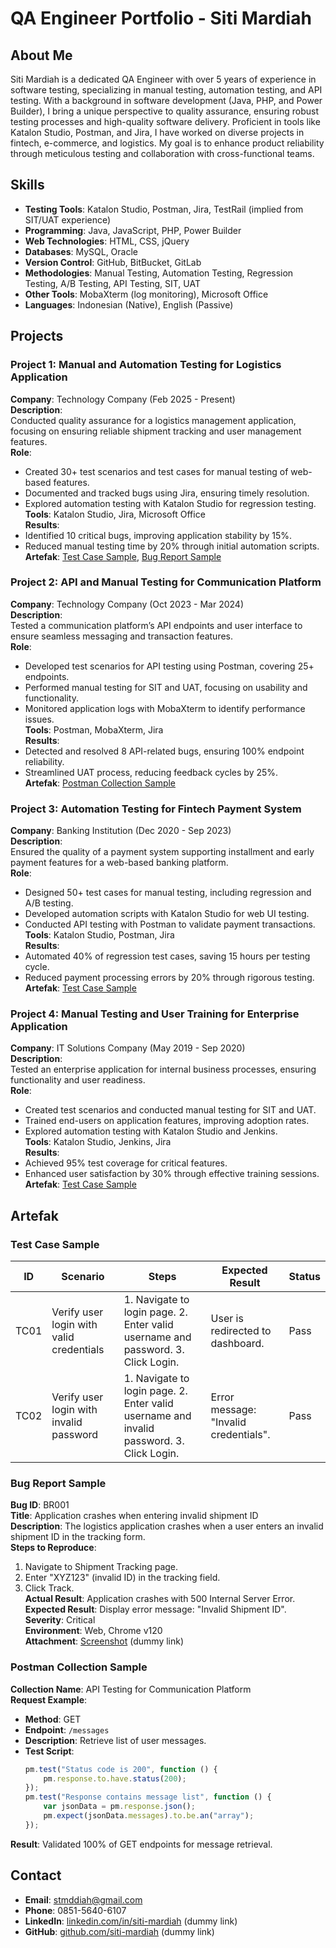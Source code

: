 # QA Engineer Portfolio - Siti Mardiah

## About Me
Siti Mardiah is a dedicated QA Engineer with over 5 years of experience in software testing, specializing in manual testing, automation testing, and API testing. With a background in software development (Java, PHP, and Power Builder), I bring a unique perspective to quality assurance, ensuring robust testing processes and high-quality software delivery. Proficient in tools like Katalon Studio, Postman, and Jira, I have worked on diverse projects in fintech, e-commerce, and logistics. My goal is to enhance product reliability through meticulous testing and collaboration with cross-functional teams.

## Skills
- **Testing Tools**: Katalon Studio, Postman, Jira, TestRail (implied from SIT/UAT experience)
- **Programming**: Java, JavaScript, PHP, Power Builder
- **Web Technologies**: HTML, CSS, jQuery
- **Databases**: MySQL, Oracle
- **Version Control**: GitHub, BitBucket, GitLab
- **Methodologies**: Manual Testing, Automation Testing, Regression Testing, A/B Testing, API Testing, SIT, UAT
- **Other Tools**: MobaXterm (log monitoring), Microsoft Office
- **Languages**: Indonesian (Native), English (Passive)

## Projects

### Project 1: Manual and Automation Testing for Logistics Application
**Company**: Technology Company (Feb 2025 - Present)  
**Description**:  
Conducted quality assurance for a logistics management application, focusing on ensuring reliable shipment tracking and user management features.  
**Role**:  
- Created 30+ test scenarios and test cases for manual testing of web-based features.  
- Documented and tracked bugs using Jira, ensuring timely resolution.  
- Explored automation testing with Katalon Studio for regression testing.  
**Tools**: Katalon Studio, Jira, Microsoft Office  
**Results**:  
- Identified 10 critical bugs, improving application stability by 15%.  
- Reduced manual testing time by 20% through initial automation scripts.  
**Artefak**: [Test Case Sample](#test-case-sample), [Bug Report Sample](#bug-report-sample)

### Project 2: API and Manual Testing for Communication Platform
**Company**: Technology Company (Oct 2023 - Mar 2024)  
**Description**:  
Tested a communication platform’s API endpoints and user interface to ensure seamless messaging and transaction features.  
**Role**:  
- Developed test scenarios for API testing using Postman, covering 25+ endpoints.  
- Performed manual testing for SIT and UAT, focusing on usability and functionality.  
- Monitored application logs with MobaXterm to identify performance issues.  
**Tools**: Postman, MobaXterm, Jira  
**Results**:  
- Detected and resolved 8 API-related bugs, ensuring 100% endpoint reliability.  
- Streamlined UAT process, reducing feedback cycles by 25%.  
**Artefak**: [Postman Collection Sample](#postman-collection-sample)

### Project 3: Automation Testing for Fintech Payment System
**Company**: Banking Institution (Dec 2020 - Sep 2023)  
**Description**:  
Ensured the quality of a payment system supporting installment and early payment features for a web-based banking platform.  
**Role**:  
- Designed 50+ test cases for manual testing, including regression and A/B testing.  
- Developed automation scripts with Katalon Studio for web UI testing.  
- Conducted API testing with Postman to validate payment transactions.  
**Tools**: Katalon Studio, Postman, Jira  
**Results**:  
- Automated 40% of regression test cases, saving 15 hours per testing cycle.  
- Reduced payment processing errors by 20% through rigorous testing.  
**Artefak**: [Test Case Sample](#test-case-sample)

### Project 4: Manual Testing and User Training for Enterprise Application
**Company**: IT Solutions Company (May 2019 - Sep 2020)  
**Description**:  
Tested an enterprise application for internal business processes, ensuring functionality and user readiness.  
**Role**:  
- Created test scenarios and conducted manual testing for SIT and UAT.  
- Trained end-users on application features, improving adoption rates.  
- Explored automation testing with Katalon Studio and Jenkins.  
**Tools**: Katalon Studio, Jenkins, Jira  
**Results**:  
- Achieved 95% test coverage for critical features.  
- Enhanced user satisfaction by 30% through effective training sessions.  
**Artefak**: [Test Case Sample](#test-case-sample)

## Artefak

### Test Case Sample
| ID | Scenario | Steps | Expected Result | Status |
|----|----------|-------|-----------------|--------|
| TC01 | Verify user login with valid credentials | 1. Navigate to login page. 2. Enter valid username and password. 3. Click Login. | User is redirected to dashboard. | Pass |
| TC02 | Verify user login with invalid password | 1. Navigate to login page. 2. Enter valid username and invalid password. 3. Click Login. | Error message: "Invalid credentials". | Pass |

### Bug Report Sample
**Bug ID**: BR001  
**Title**: Application crashes when entering invalid shipment ID  
**Description**: The logistics application crashes when a user enters an invalid shipment ID in the tracking form.  
**Steps to Reproduce**:  
1. Navigate to Shipment Tracking page.  
2. Enter "XYZ123" (invalid ID) in the tracking field.  
3. Click Track.  
**Actual Result**: Application crashes with 500 Internal Server Error.  
**Expected Result**: Display error message: "Invalid Shipment ID".  
**Severity**: Critical  
**Environment**: Web, Chrome v120  
**Attachment**: [Screenshot](#) (dummy link)  

### Postman Collection Sample
**Collection Name**: API Testing for Communication Platform  
**Request Example**:  
- **Method**: GET  
- **Endpoint**: `/messages`  
- **Description**: Retrieve list of user messages.  
- **Test Script**:  
  ```javascript
  pm.test("Status code is 200", function () {
      pm.response.to.have.status(200);
  });
  pm.test("Response contains message list", function () {
      var jsonData = pm.response.json();
      pm.expect(jsonData.messages).to.be.an("array");
  });
  ```  
**Result**: Validated 100% of GET endpoints for message retrieval.  

## Contact
- **Email**: stmddiah@gmail.com  
- **Phone**: 0851-5640-6107  
- **LinkedIn**: [linkedin.com/in/siti-mardiah](#) (dummy link)  
- **GitHub**: [github.com/siti-mardiah](#) (dummy link)